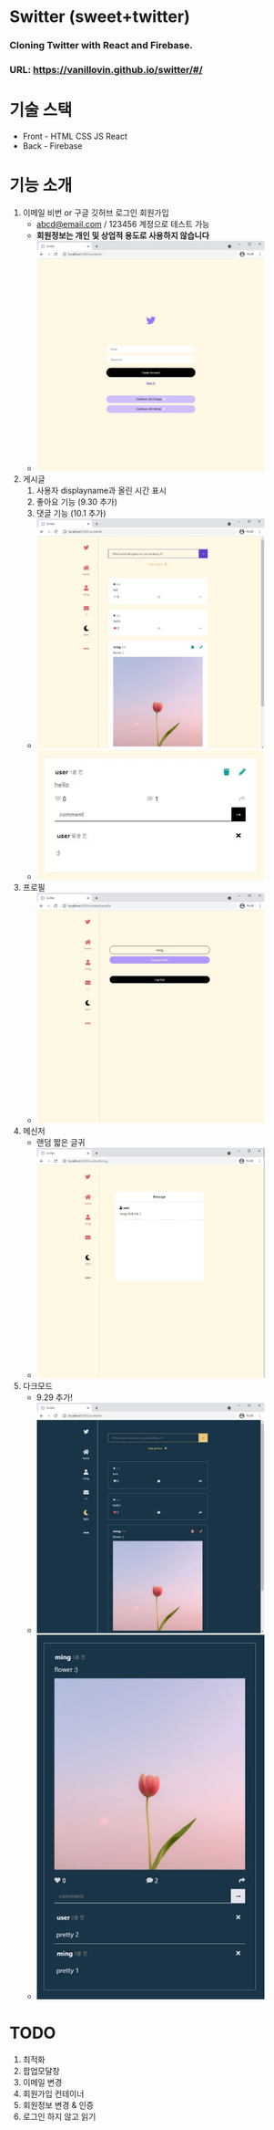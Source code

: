 # **Switter** (sweet+twitter)

### Cloning Twitter with React and Firebase.

### URL: https://vanillovin.github.io/switter/#/

# 기술 스택

- Front - HTML CSS JS React
- Back - Firebase

# 기능 소개

1. 이메일 비번 or 구글 깃허브 로그인 회원가입
   - abcd@email.com / 123456 계정으로 테스트 가능
   - **회원정보는 개인 및 상업적 용도로 사용하지 않습니다**
   - <img src="public/img/1.JPG" width="400">
2. 게시글
   1. 사용자 displayname과 올린 시간 표시
   2. 좋아요 기능 (9.30 추가)
   3. 댓글 기능 (10.1 추가)
   - <img src="public/img/2.JPG" width="400">
   - <img src="public/img/7.JPG" width="400">
3. 프로필
   - <img src="public/img/3.JPG" width="400">
4. 메신저
   - 랜덤 짧은 글귀
   - <img src="public/img/4.JPG" width="400">
5. 다크모드
   - 9.29 추가!
   - <img src="public/img/5.JPG" width="400">
   - <img src="public/img/8.JPG" width="400">

# TODO

1. 최적화
2. 팝업모달창
3. 이메일 변경
4. 회원가입 컨테이너
5. 회원정보 변경 & 인증
6. 로그인 하지 않고 읽기
